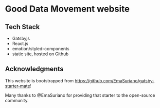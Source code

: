 # Good Data Movement website

## Tech Stack

- Gatsbyjs
- React.js
- emotion/styled-components
- static site, hosted on Github

## Acknowledgments

This website is bootstrapped from https://github.com/EmaSuriano/gatsby-starter-mate!

Many thanks to @EmaSuriano for providing that starter to the open-source community.

